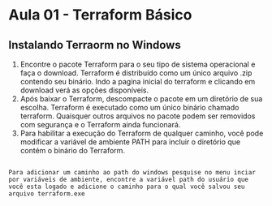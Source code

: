 # Aula 01 -  Terraform Básico

## Instalando Terraorm no Windows

1. Encontre o pacote Terraform para o seu tipo de sistema operacional e faça o download. Terraform é
distribuído como um único arquivo .zip contendo seu binário. Indo a pagina inicial do terraform e clicando em download verá as opções disponíveis.
2. Após baixar o Terraform, descompacte o pacote em um diretório de sua escolha. Terraform
é executado como um único binário chamado terraform. Quaisquer outros arquivos no pacote podem ser removidos com segurança
e o Terraform ainda funcionará.
3. Para habilitar a execução do Terraform de qualquer caminho, você pode modificar a variável de ambiente PATH
para incluir o diretório que contém o binário do Terraform.

```

Para adicionar um caminho ao path do windows pesquise no menu inciar por variáveis de ambiente, encontre a variável path do usuário que você esta logado e adicione o caminho para o qual você salvou seu arquivo terraform.exe

```
